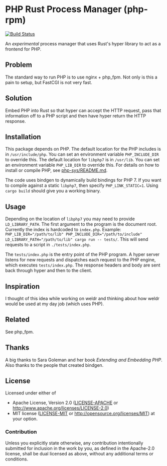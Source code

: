 # PHP Rust Process Manager (php-rpm)

[![Build Status](https://travis-ci.org/hjr3/php-rpm.svg?branch=master)](https://travis-ci.org/hjr3/php-rpm)

An _experimental_ process manager that uses Rust's hyper library to act as a frontend for PHP.

## Problem

The standard way to run PHP is to use nginx + php_fpm. Not only is this a pain to setup, but FastCGI is not very fast.

## Solution

Embed PHP into Rust so that hyper can accept the HTTP request, pass that information off to a PHP script and then have hyper return the HTTP response.

## Installation

This package depends on PHP. The default location for the PHP includes is in `/usr/include/php`. You can set an environment variable `PHP_INCLUDE_DIR` to override this. The default location for `libphp7` is in `/usr/lib`. You can set an environment variable `PHP_LIB_DIR` to override this. For details on how to install or compile PHP, see [php-sys/README.md](php-sys/README.md).

The code uses bindgen to dynamically build bindings for PHP 7. If you want to compile against a static `libphp7`, then specify `PHP_LINK_STATIC=1`. Using `cargo build` should give you a working binary.

## Usage

Depending on the location of `libphp7` you may need to provide `LD_LIBRARY_PATH`. The first argument to the program is the document root. Currently the index is hardcoded to `index.php`. Example: `PHP_LIB_DIR="/path/to/lib" PHP_INCLUDE_DIR="/path/to/include" LD_LIBRARY_PATH="/path/to/lib" cargo run -- tests/`. This will send requests to a script in `./tests/index.php`.

The `tests/index.php` is the entry point of the PHP program. A hyper server listens for new requests and dispatches each request to the PHP engine, which executes `tests/index.php`. The response headers and body are sent back through hyper and then to the client.

## Inspiration

I thought of this idea while working on weldr and thinking about how weldr would be used at my day job (which uses PHP).

## Related

See php_fpm.

## Thanks

A big thanks to Sara Goleman and her book _Extending and Embedding PHP_. Also thanks to the people that created bindgen.

## License

Licensed under either of
 * Apache License, Version 2.0 ([LICENSE-APACHE](LICENSE-APACHE) or http://www.apache.org/licenses/LICENSE-2.0)
 * MIT license ([LICENSE-MIT](LICENSE-MIT) or http://opensource.org/licenses/MIT)
at your option.

### Contribution

Unless you explicitly state otherwise, any contribution intentionally submitted
for inclusion in the work by you, as defined in the Apache-2.0 license, shall be dual licensed as above, without any
additional terms or conditions.
